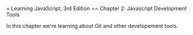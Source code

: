 = Learning JavaScript, 3rd Edition
== Chapter 2: Javascript Development Tools

In this chapter we're learning about Git and other developement tools.